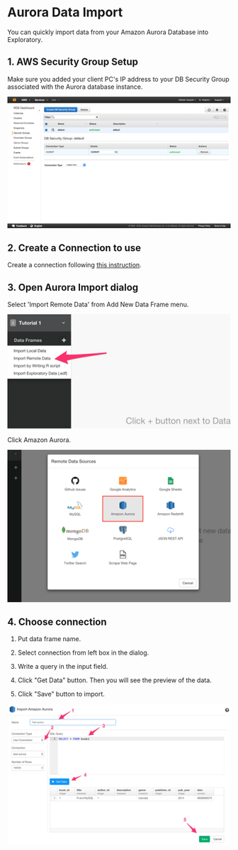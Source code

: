 # Aurora Data Import

You can quickly import data from your Amazon Aurora Database into Exploratory.

## 1. AWS Security Group Setup

Make sure you added your client PC's IP address to your DB Security Group associated with the Aurora database instance.

![](images/aws-security-group.png)

## 2. Create a Connection to use

Create a connection following [this instruction](connection.html).

## 3. Open Aurora Import dialog

Select 'Import Remote Data' from Add New Data Frame menu.

![](images/import-remote-data.png)

Click Amazon Aurora.

![](images/aurora.png)

## 4. Choose connection

1. Put data frame name.

2. Select connection from left box in the dialog.

3. Write a query in the input field.

4. Click "Get Data" button. Then you will see the preview of the data.

5. Click "Save" button to import.

![](images/aurora-connection.png)
